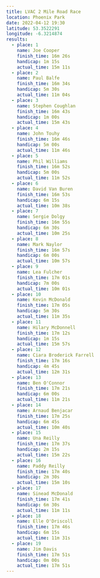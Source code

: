 ```yaml
---
title: LVAC 2 Mile Road Race
location: Phoenix Park
date: 2022-04-12 19:30
latitude: 53.3522291
longitude: -6.3214874
results:
  - place: 1
    name: Joe Cooper
    finish_time: 16m 26s
    handicap: 1m 15s
    actual_time: 15m 11s
  - place: 2
    name: Paul Balfe
    finish_time: 16m 34s
    handicap: 5m 30s
    actual_time: 11m 04s
  - place: 3
    name: Stephen Coughlan
    finish_time: 16m 43s
    handicap: 1m 00s
    actual_time: 15m 43s
  - place: 4
    name: John Touhy
    finish_time: 16m 46s
    handicap: 5m 00s
    actual_time: 11m 46s
  - place: 5
    name: Phil Williams
    finish_time: 16m 52s
    handicap: 5m 00s
    actual_time: 11m 52s
  - place: 6
    name: David Van Buren
    finish_time: 16m 53s
    handicap: 6m 15s
    actual_time: 10m 38s
  - place: 7
    name: Sergie Dolgy
    finish_time: 16m 55s
    handicap: 6m 30s
    actual_time: 10m 25s
  - place: 8
    name: Mark Naylor
    finish_time: 16m 57s
    handicap: 6m 00s
    actual_time: 10m 57s
  - place: 9
    name: Lea Fulcher
    finish_time: 17m 01s
    handicap: 7m 00s
    actual_time: 10m 01s
  - place: 10
    name: Kevin McDonald
    finish_time: 17m 05s
    handicap: 5m 30s
    actual_time: 11m 35s
  - place: 11
    name: Hilary McDonnell
    finish_time: 17m 12s
    handicap: 1m 15s
    actual_time: 15m 57s
  - place: 12
    name: Ciara Broderick Farrell
    finish_time: 17m 16s
    handicap: 4m 45s
    actual_time: 12m 31s
  - place: 13
    name: Ben O'Connor
    finish_time: 17m 21s
    handicap: 6m 00s
    actual_time: 11m 21s
  - place: 14
    name: Arnaud Benjacar
    finish_time: 17m 25s
    handicap: 6m 45s
    actual_time: 10m 40s
  - place: 15
    name: Una Reilly
    finish_time: 17m 37s
    handicap: 2m 15s
    actual_time: 15m 22s
  - place: 16
    name: Paddy Reilly
    finish_time: 17m 40s
    handicap: 2m 30s
    actual_time: 15m 10s
  - place: 17
    name: Sinead McDonald
    finish_time: 17m 41s
    handicap: 6m 30s
    actual_time: 11m 11s
  - place: 18
    name: Elle O'Driscoll
    finish_time: 17m 46s
    handicap: 6m 15s
    actual_time: 11m 31s
  - place: 19
    name: Jim Davis
    finish_time: 17m 51s
    handicap: 0m 00s
    actual_time: 17m 51s 
---
```

